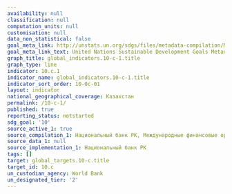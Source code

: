 ```yaml
---
availability: null
classification: null
computation_units: null
customisation: null
data_non_statistical: false
goal_meta_link: http://unstats.un.org/sdgs/files/metadata-compilation/Metadata-Goal-10.pdf
goal_meta_link_text: United Nations Sustainable Development Goals Metadata (pdf 564kB)
graph_title: global_indicators.10-c-1.title
graph_type: line
indicator: 10.c.1
indicator_name: global_indicators.10-c-1.title
indicator_sort_order: 10-0c-01
layout: indicator
national_geographical_coverage: Казахстан
permalink: /10-c-1/
published: true
reporting_status: notstarted
sdg_goal: '10'
source_active_1: true
source_compilation_1: Национальный банк РК, Международные финансовые организации
source_data_1: null
source_implementation_1: Национальный банк РК
tags: []
target: global_targets.10-c.title
target_id: 10.c
un_custodian_agency: World Bank
un_designated_tier: '2'
---
```


